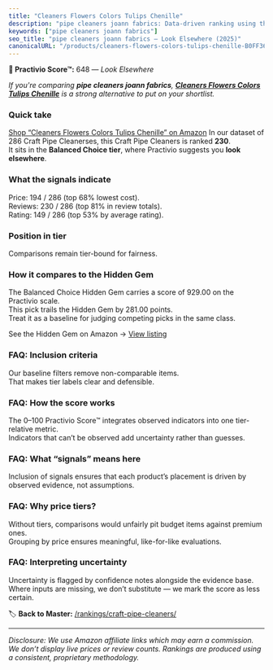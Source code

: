 ```yaml
---
title: "Cleaners Flowers Colors Tulips Chenille"
description: "pipe cleaners joann fabrics: Data-driven ranking using the Practivio Score™. Positioned by quality, value, demand, findability, momentum."
keywords: ["pipe cleaners joann fabrics"]
seo_title: "pipe cleaners joann fabrics — Look Elsewhere (2025)"
canonicalURL: "/products/cleaners-flowers-colors-tulips-chenille-B0FF36V4M2/"
---
```


**🚫 Practivio Score™:** 648 — _Look Elsewhere_


*If you're comparing **pipe cleaners joann fabrics**, **[Cleaners Flowers Colors Tulips Chenille](https://www.amazon.com/dp/B0FF36V4M2?tag=practivio-20)** is a strong alternative to put on your shortlist.*
### Quick take
[Shop “Cleaners Flowers Colors Tulips Chenille” on Amazon](https://www.amazon.com/dp/B0FF36V4M2?tag=practivio-20)
In our dataset of 286 Craft Pipe Cleanerses, this Craft Pipe Cleaners is ranked **230**.  
It sits in the **Balanced Choice tier**, where Practivio suggests you **look elsewhere**.

### What the signals indicate
Price: 194 / 286 (top 68% lowest cost).  
Reviews: 230 / 286 (top 81% in review totals).  
Rating: 149 / 286 (top 53% by average rating).  

### Position in tier
Comparisons remain tier-bound for fairness.

### How it compares to the Hidden Gem
The Balanced Choice Hidden Gem carries a score of 929.00 on the Practivio scale.  
This pick trails the Hidden Gem by 281.00 points.  
Treat it as a baseline for judging competing picks in the same class.  

See the Hidden Gem on Amazon → [View listing](https://www.amazon.com/dp/B09LYG8WQ9?tag=practivio-20)

### FAQ: Inclusion criteria
Our baseline filters remove non-comparable items.  
That makes tier labels clear and defensible.

### FAQ: How the score works
The 0–100 Practivio Score™ integrates observed indicators into one tier-relative metric.  
Indicators that can’t be observed add uncertainty rather than guesses.

### FAQ: What “signals” means here
Inclusion of signals ensures that each product’s placement is driven by observed evidence, not assumptions.

### FAQ: Why price tiers?
Without tiers, comparisons would unfairly pit budget items against premium ones.  
Grouping by price ensures meaningful, like-for-like evaluations.

### FAQ: Interpreting uncertainty
Uncertainty is flagged by confidence notes alongside the evidence base.  
Where inputs are missing, we don’t substitute — we mark the score as less certain.


🏷️ **Back to Master:** [/rankings/craft-pipe-cleaners/](/rankings/craft-pipe-cleaners/)

---
_Disclosure: We use Amazon affiliate links which may earn a commission. We don’t display live prices or review counts. Rankings are produced using a consistent, proprietary methodology._

